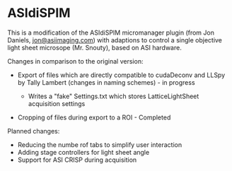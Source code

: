 # ASIdiSPIM

This is a modification of the ASIdiSPIM micromanager plugin (from Jon Daniels, jon@asiimaging.com) with adaptions to control a single objective light sheet microsope (Mr. Snouty), based on ASI hardware.

Changes in comparison to the original version:
- Export of files which are directly compatible to cudaDeconv and LLSpy by Tally Lambert (changes in naming schemes) - in progress
  - Writes a "fake" Settings.txt which stores LatticeLightSheet acquisition settings
 
- Cropping of files during export to a ROI - Completed

Planned changes:
- Reducing the numbe rof tabs to simplify user interaction
- Adding stage controllers for light sheet angle
- Support for ASI CRISP during acquisition
